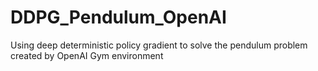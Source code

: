 # DDPG_Pendulum_OpenAI
Using deep deterministic policy gradient to solve the pendulum problem created by OpenAI Gym environment 
